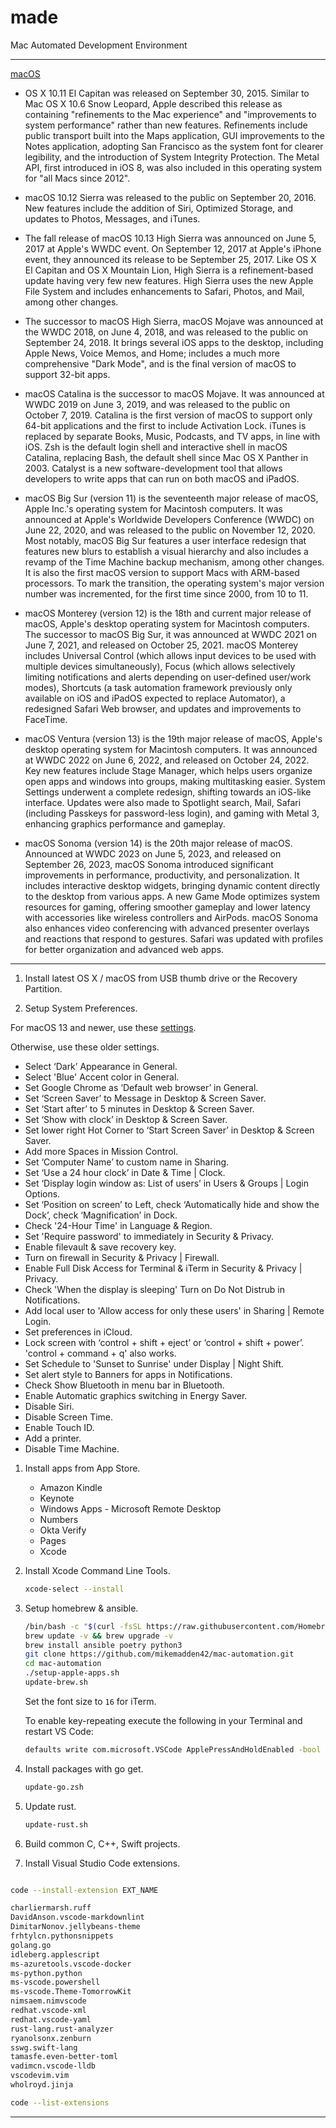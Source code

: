 # made

Mac Automated Development Environment

----

[macOS](https://en.wikipedia.org/wiki/MacOS)

* OS X 10.11 El Capitan was released on September 30, 2015. Similar to Mac OS X 10.6 Snow Leopard, Apple described this release as containing "refinements to the Mac experience" and "improvements to system performance" rather than new features. Refinements include public transport built into the Maps application, GUI improvements to the Notes application, adopting San Francisco as the system font for clearer legibility, and the introduction of System Integrity Protection. The Metal API, first introduced in iOS 8, was also included in this operating system for "all Macs since 2012".

* macOS 10.12 Sierra was released to the public on September 20, 2016. New features include the addition of Siri, Optimized Storage, and updates to Photos, Messages, and iTunes.

* The fall release of macOS 10.13 High Sierra was announced on June 5, 2017 at Apple's WWDC event. On September 12, 2017 at Apple's iPhone event, they announced its release to be September 25, 2017. Like OS X El Capitan and OS X Mountain Lion, High Sierra is a refinement-based update having very few new features. High Sierra uses the new Apple File System and includes enhancements to Safari, Photos, and Mail, among other changes.

* The successor to macOS High Sierra, macOS Mojave was announced at the WWDC 2018, on June 4, 2018, and was released to the public on September 24, 2018. It brings several iOS apps to the desktop, including Apple News, Voice Memos, and Home; includes a much more comprehensive "Dark Mode", and is the final version of macOS to support 32-bit apps.

* macOS Catalina is the successor to macOS Mojave. It was announced at WWDC 2019 on June 3, 2019, and was released to the public on October 7, 2019. Catalina is the first version of macOS to support only 64-bit applications and the first to include Activation Lock. iTunes is replaced by separate Books, Music, Podcasts, and TV apps, in line with iOS. Zsh is the default login shell and interactive shell in macOS Catalina, replacing Bash, the default shell since Mac OS X Panther in 2003. Catalyst is a new software-development tool that allows developers to write apps that can run on both macOS and iPadOS.

* macOS Big Sur (version 11) is the seventeenth major release of macOS, Apple Inc.'s operating system for Macintosh computers. It was announced at Apple's Worldwide Developers Conference (WWDC) on June 22, 2020, and was released to the public on November 12, 2020. Most notably, macOS Big Sur features a user interface redesign that features new blurs to establish a visual hierarchy and also includes a revamp of the Time Machine backup mechanism, among other changes. It is also the first macOS version to support Macs with ARM-based processors. To mark the transition, the operating system's major version number was incremented, for the first time since 2000, from 10 to 11.

* macOS Monterey (version 12) is the 18th and current major release of macOS, Apple's desktop operating system for Macintosh computers. The successor to macOS Big Sur, it was announced at WWDC 2021 on June 7, 2021, and released on October 25, 2021. macOS Monterey includes Universal Control (which allows input devices to be used with multiple devices simultaneously), Focus (which allows selectively limiting notifications and alerts depending on user-defined user/work modes), Shortcuts (a task automation framework previously only available on iOS and iPadOS expected to replace Automator), a redesigned Safari Web browser, and updates and improvements to FaceTime.

* macOS Ventura (version 13) is the 19th major release of macOS, Apple's desktop operating system for Macintosh computers. It was announced at WWDC 2022 on June 6, 2022, and released on October 24, 2022. Key new features include Stage Manager, which helps users organize open apps and windows into groups, making multitasking easier. System Settings underwent a complete redesign, shifting towards an iOS-like interface. Updates were also made to Spotlight search, Mail, Safari (including Passkeys for password-less login), and gaming with Metal 3, enhancing graphics performance and gameplay.

* macOS Sonoma (version 14) is the 20th major release of macOS. Announced at WWDC 2023 on June 5, 2023, and released on September 26, 2023, macOS Sonoma introduced significant improvements in performance, productivity, and personalization. It includes interactive desktop widgets, bringing dynamic content directly to the desktop from various apps. A new Game Mode optimizes system resources for gaming, offering smoother gameplay and lower latency with accessories like wireless controllers and AirPods. macOS Sonoma also enhances video conferencing with advanced presenter overlays and reactions that respond to gestures. Safari was updated with profiles for better organization and advanced web apps.

----

1. Install latest OS X / macOS from USB thumb drive or the Recovery Partition.

1. Setup System Preferences.

For macOS 13 and newer, use these [settings](system-settings.md).

Otherwise, use these older settings.

* Select ‘Dark’ Appearance in General.
* Select 'Blue' Accent color in General.
* Set Google Chrome as ‘Default web browser’ in General.
* Set ‘Screen Saver’ to Message in Desktop & Screen Saver.
* Set ‘Start after’ to 5 minutes in Desktop & Screen Saver.
* Set ‘Show with clock’ in Desktop & Screen Saver.
* Set lower right Hot Corner to ‘Start Screen Saver’ in Desktop & Screen Saver.
* Add more Spaces in Mission Control.
* Set ‘Computer Name’ to custom name in Sharing.
* Set ‘Use a 24 hour clock’ in Date & Time | Clock.
* Set ‘Display login window as: List of users’ in Users & Groups | Login Options.
* Set ‘Position on screen’ to Left, check ‘Automatically hide and show the Dock’, check ‘Magnification’ in Dock.
* Check '24-Hour Time' in Language & Region.
* Set 'Require password' to immediately in Security & Privacy.
* Enable filevault & save recovery key.
* Turn on firewall in Security & Privacy | Firewall.
* Enable Full Disk Access for Terminal & iTerm in Security & Privacy | Privacy.
* Check 'When the display is sleeping' Turn on Do Not Distrub in Notifications.
* Add local user to 'Allow access for only these users' in Sharing | Remote Login.
* Set preferences in iCloud.
* Lock screen with ‘control + shift + eject’ or ‘control + shift + power’. 'control + command + q' also works.
* Set Schedule to 'Sunset to Sunrise' under Display | Night Shift.
* Set alert style to Banners for apps in Notifications.
* Check Show Bluetooth in menu bar in Bluetooth.
* Enable Automatic graphics switching in Energy Saver.
* Disable Siri.
* Disable Screen Time.
* Enable Touch ID.
* Add a printer.
* Disable Time Machine.

1. Install apps from App Store.
    * Amazon Kindle
    * Keynote
    * Windows Apps - Microsoft Remote Desktop
    * Numbers
    * Okta Verify
    * Pages
    * Xcode

1. Install Xcode Command Line Tools.

    ```bash
    xcode-select --install
    ```

1. Setup homebrew & ansible.

    ```bash
    /bin/bash -c "$(curl -fsSL https://raw.githubusercontent.com/Homebrew/install/HEAD/install.sh)"
    brew update -v && brew upgrade -v
    brew install ansible poetry python3
    git clone https://github.com/mikemadden42/mac-automation.git
    cd mac-automation
    ./setup-apple-apps.sh
    update-brew.sh
    ```

    Set the font size to `16` for iTerm.

    To enable key-repeating execute the following in your Terminal and restart VS Code:

    ```bash
    defaults write com.microsoft.VSCode ApplePressAndHoldEnabled -bool false
    ```

1. Install packages with go get.

    ```bash
    update-go.zsh
    ```

1. Update rust.

    ```bash
    update-rust.sh
    ```

1. Build common C, C++, Swift projects.

1. Install Visual Studio Code extensions.

```bash

code --install-extension EXT_NAME

charliermarsh.ruff
DavidAnson.vscode-markdownlint
DimitarNonov.jellybeans-theme
frhtylcn.pythonsnippets
golang.go
idleberg.applescript
ms-azuretools.vscode-docker
ms-python.python
ms-vscode.powershell
ms-vscode.Theme-TomorrowKit
nimsaem.nimvscode
redhat.vscode-xml
redhat.vscode-yaml
rust-lang.rust-analyzer
ryanolsonx.zenburn
sswg.swift-lang
tamasfe.even-better-toml
vadimcn.vscode-lldb
vscodevim.vim
wholroyd.jinja

code --list-extensions
```

----
